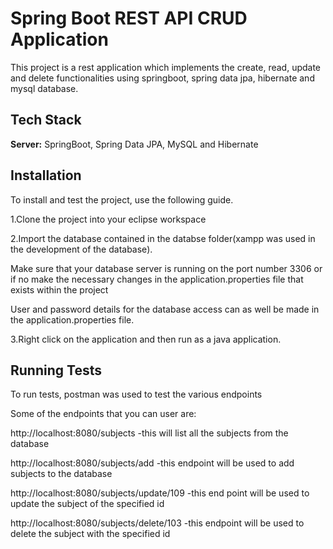 
# Spring Boot REST API CRUD Application
This project is a rest application which implements the create, read, update and delete functionalities using springboot, spring data jpa, hibernate and mysql database.

## Tech Stack

**Server:** SpringBoot, Spring Data JPA, MySQL and Hibernate


## Installation

To install and test the project, use the following guide.

1.Clone the project into your eclipse workspace

2.Import the database contained in the databse folder(xampp was used in the development of the database).

Make sure that your database server is running on the port number 3306 or if no make the necessary changes in the application.properties file that exists within the project

User and password details for the database access can as well be made in the application.properties file.

3.Right click on the application and then run as a java application.

    
## Running Tests

To run tests, postman was used to test the various endpoints

Some of the endpoints that you can user are:

http://localhost:8080/subjects -this will list all the subjects from the database

http://localhost:8080/subjects/add  -this endpoint will be used to add subjects to the database

http://localhost:8080/subjects/update/109 -this end point will be used to update the subject of the specified id

http://localhost:8080/subjects/delete/103 -this endpoint will be used to delete the subject with the specified id


